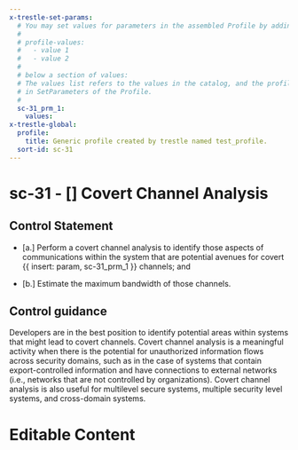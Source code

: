 ```yaml
---
x-trestle-set-params:
  # You may set values for parameters in the assembled Profile by adding
  #
  # profile-values:
  #   - value 1
  #   - value 2
  #
  # below a section of values:
  # The values list refers to the values in the catalog, and the profile-values represent values
  # in SetParameters of the Profile.
  #
  sc-31_prm_1:
    values:
x-trestle-global:
  profile:
    title: Generic profile created by trestle named test_profile.
  sort-id: sc-31
---
```


# sc-31 - \[\] Covert Channel Analysis

## Control Statement

- \[a.\] Perform a covert channel analysis to identify those aspects of communications within the system that are potential avenues for covert {{ insert: param, sc-31_prm_1 }} channels; and

- \[b.\] Estimate the maximum bandwidth of those channels.

## Control guidance

Developers are in the best position to identify potential areas within systems that might lead to covert channels. Covert channel analysis is a meaningful activity when there is the potential for unauthorized information flows across security domains, such as in the case of systems that contain export-controlled information and have connections to external networks (i.e., networks that are not controlled by organizations). Covert channel analysis is also useful for multilevel secure systems, multiple security level systems, and cross-domain systems.

# Editable Content

<!-- Make additions and edits below -->
<!-- The above represents the contents of the control as received by the profile, prior to additions. -->
<!-- If the profile makes additions to the control, they will appear below. -->
<!-- The above markdown may not be edited but you may edit the content below, and/or introduce new additions to be made by the profile. -->
<!-- If there is a yaml header at the top, parameter values may be edited. Use --set-parameters to incorporate the changes during assembly. -->
<!-- The content here will then replace what is in the profile for this control, after running profile-assemble. -->
<!-- The current profile has no added parts for this control, but you may add new ones here. -->
<!-- Each addition must have a heading either of the form ## Control my_addition_name -->
<!-- or ## Part a. (where the a. refers to one of the control statement labels.) -->
<!-- "## Control" parts are new parts added after the statement part. -->
<!-- "## Part" parts are new parts added into the top-level statement part with that label. -->
<!-- Subparts may be added with nested hash levels of the form ### My Subpart Name -->
<!-- underneath the parent ## Control or ## Part being added -->
<!-- See https://ibm.github.io/compliance-trestle/tutorials/ssp_profile_catalog_authoring/ssp_profile_catalog_authoring for guidance. -->
